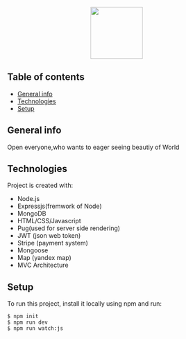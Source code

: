 <p align="center">
    <img height="120" src="https://www.natours.dev/img/logo-green.png#gh-light-mode-only">
</p>




## Table of contents

- [General info](#general-info)
- [Technologies](#technologies)
- [Setup](#setup)

## General info

Open everyone,who wants to eager seeing beautiy of World

## Technologies

Project is created with:

- Node.js
- Expressjs(fremwork of Node)
- MongoDB
- HTML/CSS/Javascript
- Pug(used for server side rendering)
- JWT (json web token)
- Stripe (payment system)
- Mongoose
- Map (yandex map)
- MVC Architecture

## Setup

To run this project, install it locally using npm and run:

```
$ npm init
$ npm run dev
$ npm run watch:js
```
